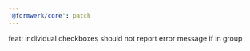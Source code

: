 ```yaml
---
'@formwerk/core': patch
---
```


feat: individual checkboxes should not report error message if in group
